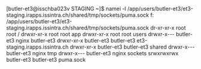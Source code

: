 [butler-et3@isschba023v STAGING ~]$ namei -l /app/users/butler-et3/et3-staging.irapps.issintra.ch/shared/tmp/sockets/puma.sock
f: /app/users/butler-et3/et3-staging.irapps.issintra.ch/shared/tmp/sockets/puma.sock
dr-xr-xr-x root       root       /
drwxr-xr-x root       root       app
drwxr-xr-x root       root       users
drwxr-x--- butler-et3 nginx      butler-et3
drwxr-xr-x butler-et3 butler-et3 et3-staging.irapps.issintra.ch
drwxr-xr-x butler-et3 butler-et3 shared
drwxr-x--- butler-et3 nginx      tmp
drwxr-x--- butler-et3 nginx      sockets
srwxrwxrwx butler-et3 butler-et3 puma.sock
